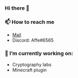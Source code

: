 ### Hi there 👋

### 📫 How to reach me
- [Mail](mailto:alfred@derfla.net)
- Discord: Affe#6565

### 🔭 I’m currently working on:
- Cryptography labs
- Minecraft plugin

<!--
**affekri/affekri** is a ✨ _special_ ✨ repository because its `README.md` (this file) appears on your GitHub profile.

Here are some ideas to get you started:

 ...
- 🌱 I’m currently learning ...
- 👯 I’m looking to collaborate on ...
- 🤔 I’m looking for help with ...
- 💬 Ask me about ...
- 😄 Pronouns: ...
- ⚡ Fun fact: ...
-->

